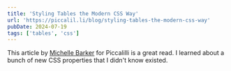 ```yaml
---
title: 'Styling Tables the Modern CSS Way'
url: 'https://piccalil.li/blog/styling-tables-the-modern-css-way'
pubDate: 2024-07-19
tags: ['tables', 'css']
---
```


This article by [Michelle Barker](https://michellebarker.co.uk/) for Piccalilli is a great read. I learned about a bunch of new CSS properties that I didn't know existed.
